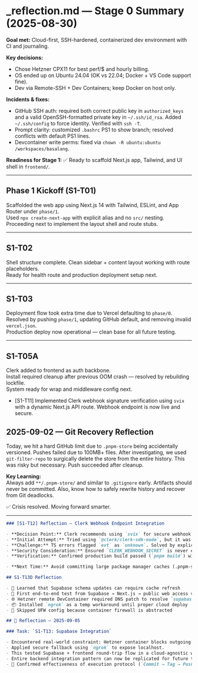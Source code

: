 # _reflection.md — Stage 0 Summary (2025-08-30)

**Goal met:** Cloud-first, SSH-hardened, containerized dev environment with CI and journaling.

**Key decisions:**
- Chose Hetzner CPX11 for best perf/$ and hourly billing.
- OS ended up on Ubuntu 24.04 (OK vs 22.04; Docker + VS Code support fine).
- Dev via Remote-SSH + Dev Containers; keep Docker on host only.

**Incidents & fixes:**
- GitHub SSH auth: required both correct public key in `authorized_keys` and a valid OpenSSH-formatted private key in `~/.ssh/id_rsa`. Added `~/.ssh/config` to force identity. Verified with `ssh -T`.
- Prompt clarity: customized `.bashrc` PS1 to show branch; resolved conflicts with default PS1 lines.
- Devcontainer write perms: fixed via `chown -R ubuntu:ubuntu /workspaces/basalang`.

**Readiness for Stage 1:** ✅ Ready to scaffold Next.js app, Tailwind, and UI shell in `frontend/`.


---

## Phase 1 Kickoff (S1-T01)

Scaffolded the web app using Next.js 14 with Tailwind, ESLint, and App Router under `phase/1`.  
Used `npx create-next-app` with explicit alias and no `src/` nesting.  
Proceeding next to implement the layout shell and route stubs.


---

## S1-T02

Shell structure complete. Clean sidebar + content layout working with route placeholders.  
Ready for health route and production deployment setup next.


---

## S1-T03

Deployment flow took extra time due to Vercel defaulting to `phase/0`.  
Resolved by pushing `phase/1`, updating GitHub default, and removing invalid `vercel.json`.  
Production deploy now operational — clean base for all future testing.


---

## S1-T05A

Clerk added to frontend as auth backbone.  
Install required cleanup after previous OOM crash — resolved by rebuilding lockfile.  
System ready for <ClerkProvider> wrap and middleware config next.

- [S1-T11] Implemented Clerk webhook signature verification using `svix` with a dynamic Next.js API route. Webhook endpoint is now live and secure.

## 2025-09-02 — Git Recovery Reflection

Today, we hit a hard GitHub limit due to `.pnpm-store` being accidentally versioned. Pushes failed due to 100MB+ files. After investigating, we used `git-filter-repo` to surgically delete the store from the entire history. This was risky but necessary. Push succeeded after cleanup.

**Key Learning:**  
Always add `**/.pnpm-store/` and similar to `.gitignore` early. Artifacts should never be committed. Also, know how to safely rewrite history and recover from Git deadlocks.

✅ Crisis resolved. Moving forward smarter.


---

```md
### [S1-T12] Reflection — Clerk Webhook Endpoint Integration

- **Decision Point:** Clerk recommends using `svix` for secure webhook verification.
- **Initial Attempt:** Tried using `@clerk/clerk-sdk-node`, but it was deprecated. Adjusted approach by switching to `svix`.
- **Challenge:** TS errors flagged `evt` as `unknown`. Solved by explicitly asserting `evt` as `Record<string, any>`, since no event typing exists from Clerk.
- **Security Consideration:** Ensured `CLERK_WEBHOOK_SECRET` is never exposed and used only server-side.
- **Verification:** Confirmed production build passed (`pnpm build`) with webhook route `λ /api/webhooks/clerk`.

- **Next Time:** Avoid committing large package manager caches (.pnpm-store) that can exceed GitHub file limits.

## S1-T13D Reflection

- 🧠 Learned that Supabase schema updates can require cache refresh
- 🧪 First end-to-end test from Supabase → Next.js → public web access via ngrok
- 🌐 Hetzner remote DevContainer required DNS patch to resolve `supabase.co`
- 📦 Installed `ngrok` as a temp workaround until proper cloud deploy
- 🚧 Skipped UFW config because container firewall is abstracted

## 🧠 Reflection — 2025-09-05

### Task: `S1-T13: Supabase Integration`

- Encountered real-world constraint: Hetzner container blocks outgoing DNS to Supabase.
- Applied secure fallback using `ngrok` to expose localhost.
- This tested Supabase + frontend round-trip flow in a cloud-agnostic way.
- Entire backend integration pattern can now be replicated for future tables.
- 🔁 Confirmed effectiveness of execution protocol (`Commit → Tag → Push → Journal → Reflect`).

